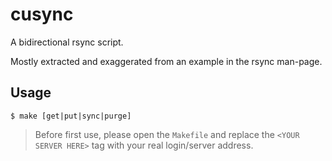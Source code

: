 cusync
======
A bidirectional rsync script.

Mostly extracted and exaggerated from an example in the rsync man-page.

Usage
-----
```
$ make [get|put|sync|purge]
```

> Before first use, please open the `Makefile` and replace the 
> `<YOUR SERVER HERE>` tag with your real login/server address.
